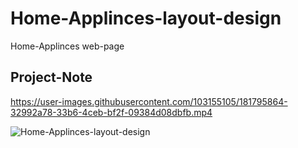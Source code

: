 # Home-Applinces-layout-design
Home-Applinces web-page


## Project-Note
https://user-images.githubusercontent.com/103155105/181795864-32992a78-33b6-4ceb-bf2f-09384d08dbfb.mp4

![Home-Applinces-layout-design](https://user-images.githubusercontent.com/103155105/181794694-e88ae76c-5d8c-4fe8-8a38-59015698cd28.jpeg)




